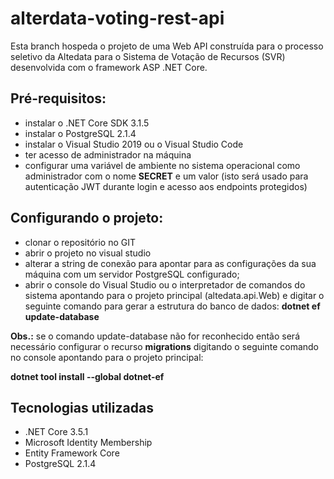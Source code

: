# alterdata-voting-rest-api

Esta branch hospeda o projeto de uma Web API construída para o processo seletivo da Altedata para o Sistema de Votação de Recursos (SVR) desenvolvida com o framework ASP .NET Core. 

## Pré-requisitos:

+ instalar o .NET Core SDK 3.1.5
+ instalar o PostgreSQL 2.1.4
+ instalar o Visual Studio 2019 ou o Visual Studio Code
+ ter acesso de administrador na máquina
+ configurar uma variável de ambiente no sistema operacional como administrador com o nome **SECRET** e um valor  (isto será usado para autenticação JWT durante login e acesso aos endpoints protegidos)

## Configurando o projeto:

+ clonar o repositório no GIT
+ abrir o projeto no visual studio
+ alterar a string de conexão para apontar para as configurações da sua máquina com um servidor PostgreSQL configurado;
+ abrir o console do Visual Studio ou o interpretador de comandos do sistema apontando para o projeto principal (altedata.api.Web) e digitar o seguinte comando para gerar a estrutura do banco de dados: **dotnet ef update-database**

**Obs.:** se o comando update-database não for reconhecido então será necessário configurar o recurso **migrations** digitando o seguinte comando no console apontando para o projeto principal:

**dotnet tool install --global dotnet-ef**

## Tecnologias utilizadas

- .NET Core 3.5.1
-  Microsoft Identity Membership
-  Entity Framework Core
-  PostgreSQL 2.1.4
